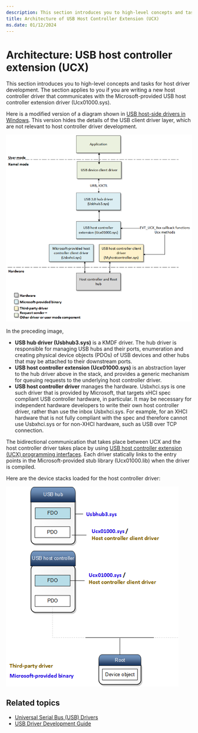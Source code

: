 ```yaml
---
description: This section introduces you to high-level concepts and tasks for host driver development.
title: Architecture of USB Host Controller Extension (UCX)
ms.date: 01/12/2024
---
```


# Architecture: USB host controller extension (UCX)

This section introduces you to high-level concepts and tasks for host driver development. The section applies to you if you are writing a new host controller driver that communicates with the Microsoft-provided USB host controller extension driver (Ucx01000.sys).

Here is a modified version of a diagram shown in [USB host-side drivers in Windows](usb-3-0-driver-stack-architecture.md). This version hides the details of the USB client driver layer, which are not relevant to host controller driver development.

![ucx architecture.](images/ucx.png)

In the preceding image,

- **USB hub driver (Usbhub3.sys)** is a KMDF driver. The hub driver is responsible for managing USB hubs and their ports, enumeration and creating physical device objects (PDOs) of USB devices and other hubs that may be attached to their downstream ports.
- **USB host controller extension (Ucx01000.sys)** is an abstraction layer to the hub driver above in the stack, and provides a generic mechanism for queuing requests to the underlying host controller driver.
- **USB host controller driver** manages the hardware. Usbxhci.sys is one such driver that is provided by Microsoft, that targets xHCI spec compliant USB controller hardware, in particular. It may be necessary for independent hardware developers to write their own host controller driver, rather than use the inbox Usbxhci.sys. For example, for an XHCI hardware that is not fully compliant with the spec and therefore cannot use Usbxhci.sys or for non-XHCI hardware, such as USB over TCP connection.

The bidirectional communication that takes place between UCX and the host controller driver takes place by using [USB host controller extension (UCX) programming interfaces](/previous-versions/windows/hardware/drivers/mt188009(v=vs.85)). Each driver statically links to the entry points in the Microsoft-provided stub library (Ucx01000.lib) when the driver is compiled.

Here are the device stacks loaded for the host controller driver:

![ucx device stack.](images/ucx-device-stack.png)

## Related topics

- [Universal Serial Bus (USB) Drivers](./index.md)
- [USB Driver Development Guide](usb-driver-development-guide.md)
